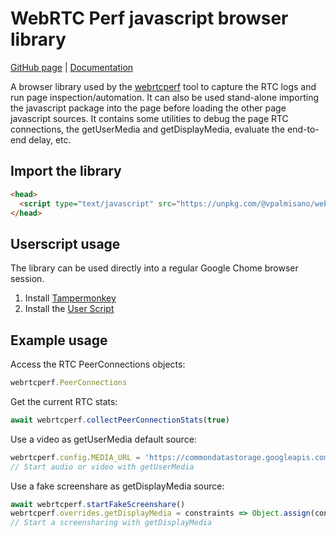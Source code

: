 # WebRTC Perf javascript browser library
[GitHub page](https://github.com/vpalmisano/webrtcperf-js) | [Documentation](https://vpalmisano.github.io/webrtcperf-js/)

A browser library used by the [webrtcperf](https://github.com/vpalmisano/webrtcperf)
tool to capture the RTC logs and run page inspection/automation. It can also be
used stand-alone importing the javascript package into the page before loading
the other page javascript sources.
It contains some utilities to debug the page RTC connections, the getUserMedia and
getDisplayMedia, evaluate the end-to-end delay, etc. 

## Import the library
```html
<head>
  <script type="text/javascript" src="https://unpkg.com/@vpalmisano/webrtcperf-js/dist/webrtcperf.js"></script>
</head>
```

## Userscript usage
The library can be used directly into a regular Google Chome browser session.

1. Install [Tampermonkey](https://www.tampermonkey.net/)
2. Install the [User Script](https://raw.githubusercontent.com/vpalmisano/webrtcperf-js/refs/heads/main/webrtcperf.user.js)

## Example usage
Access the RTC PeerConnections objects:
```js
webrtcperf.PeerConnections
```

Get the current RTC stats:
```js
await webrtcperf.collectPeerConnectionStats(true)
```

Use a video as getUserMedia default source:
```js
webrtcperf.config.MEDIA_URL = 'https://commondatastorage.googleapis.com/gtv-videos-bucket/sample/BigBuckBunny.mp4'
// Start audio or video with getUserMedia
```

Use a fake screenshare as getDisplayMedia source:
```js
await webrtcperf.startFakeScreenshare()
webrtcperf.overrides.getDisplayMedia = constraints => Object.assign(constraints, { preferCurrentTab: true })
// Start a screensharing with getDisplayMedia
```